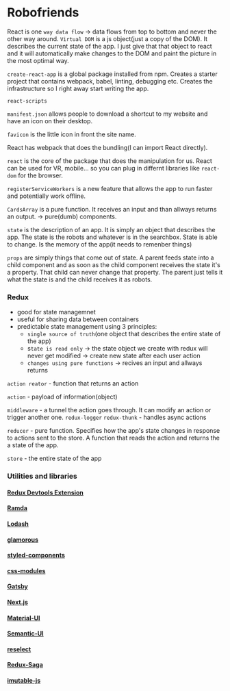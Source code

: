 # Robofriends

React is one `way data flow` -> data flows from top to bottom and never the other way around.
`Virtual DOM` is a js object(just a copy of the DOM). It describes the current state of the app. I just give that that object to react and it will automatically make changes to the DOM and paint the picture in the most optimal way.

`create-react-app` is a global package installed from npm. Creates a starter project that contains webpack, babel, linting, debugging etc. Creates the infrastructure so I right away start writing the app.

`react-scripts`

`manifest.json` allows people to download a shortcut to my website and have an icon on their desktop.

`favicon` is the little icon in front the site name.

React has webpack that does the bundling(I can import React directly).

`react` is the core of the package that does the manipulation for us. React can be used for VR, mobile... so you can plug in differnt libraries like `react-dom` for the browser.

`registerServiceWorkers` is a new feature that allows the app to run faster and potentially work offline.

`CardsArray` is  a pure function. It receives an input and than allways returns an output. -> pure(dumb) components.

`state` is the description of an app. It is simply an object that describes the app. The state is the robots and whatever is in the searchbox. State is able to change. Is the memory of the app(it needs to remenber things)

`props` are simply things that come out of state.
A parent feeds state into a child component and as soon as the child component receives the state it's a property. That child can never change that property. The parent just tells it what the state is and the child receives it as robots.

### Redux
* good for state managemnet
* useful for sharing data between containers
* predictable state management using 3 principles:
    - `single source of truth`(one object that describes the entire state of the app)
    - s`tate is read only` -> the state object we create with redux will never get modified -> create new state after each user action
    - `changes using pure functions` -> recives an input and allways returns

`action reator` - function that returns an action

`action` - payload of information(object)

`middleware` - a tunnel the action goes through. It can modify an action or trigger another one. 
        `redux-logger`
        `redux-thunk` - handles async actions
        
`reducer` - pure function. Specifies how the app's state changes in response to actions sent to the store. A function that reads the action and returns the a state of the app.

`store` - the entire state of the app

### Utilities and libraries

#### [Redux Devtools Extension](https://github.com/zalmoxisus/redux-devtools-extension)

#### [Ramda](https://ramdajs.com)
#### [Lodash](https://lodash.com)

#### [glamorous](https://glamorous.rocks)
#### [styled-components](https://www.styled-components.com)
#### [css-modules](https://github.com/css-modules/css-modules)

#### [Gatsby](https://www.gatsbyjs.org)

#### [Next.js](https://nextjs.org)

#### [Material-UI](https://material-ui.com)

#### [Semantic-UI](https://material-ui.com)

#### [reselect](https://github.com/reduxjs/reselect)

#### [Redux-Saga](https://redux-saga.js.org)

#### [imutable-js](https://github.com/immutable-js/immutable-js)

